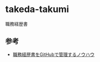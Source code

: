 # takeda-takumi

職務経歴書

## 参考

- [職務経歴書をGitHubで管理するノウハウ](https://zenn.dev/ryo_f/articles/2f925f621e6d99#6.-pdf-%E3%81%B8%E3%81%AE%E8%87%AA%E5%8B%95%E5%A4%89%E6%8F%9B)
